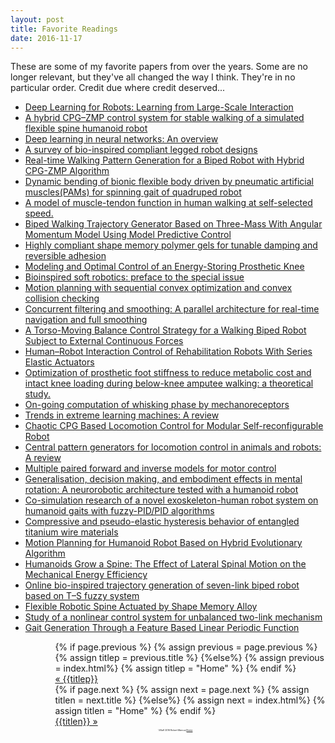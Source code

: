```yaml
---
layout: post
title: Favorite Readings
date: 2016-11-17
---
```

These are some of my favorite papers from over the years. Some are no longer relevant, but they've all changed the way I think. They're in no particular order. Credit due where credit deserved...
<ul>
<li><a href="https://research.googleblog.com/2016/03/deep-learning-for-robots-learning-from.html" target="_blank">Deep Learning for Robots: Learning from Large-Scale Interaction</a></li>
<li><a href="http://www.sciencedirect.com/science/article/pii/S0893608009002883" target="_blank">A hybrid CPG–ZMP control system for stable walking of a simulated flexible spine humanoid robot</a><br></li>
<li><a href="http://www.sciencedirect.com/science/article/pii/S0893608014002135" target="_blank">Deep learning in neural networks: An overview</a><br>
<li><a href="http://iopscience.iop.org/1748-3190/7/4/041001" target="_blank">A survey of bio-inspired compliant legged robot designs</a><br></li>
<li><a href="https://www.researchgate.net/publication/268225813_Real-time_Walking_Pattern_Generation_for_Biped_Robot_with_Hybrid_CPG-ZMP_Algorithm" target="_blank">Real-time Walking Pattern Generation for a Biped Robot with Hybrid CPG-ZMP Algorithm</a><br></li>
<li><a href="http://link.springer.com/article/10.3901/CJME.2015.1016.123" target="_blank">Dynamic bending of bionic flexible body driven by pneumatic artificial muscles(PAMs) for spinning gait of quadruped robot</a><br></li>
<li><a href="https://www.ncbi.nlm.nih.gov/pubmed/24608689" target="_blank">A model of muscle-tendon function in human walking at self-selected speed.</a><br></li>
<li><a href="http://ieeexplore.ieee.org/document/7244224/" target="_blank">Biped Walking Trajectory Generator Based on Three-Mass With Angular Momentum Model Using Model Predictive Control</a><br></li>
<li><a href="http://iopscience.iop.org/article/10.1088/0964-1726/25/2/025004/meta" target="_blank">Highly compliant shape memory polymer gels for tunable damping and reversible adhesion</a><br></li>
<li><a href="http://biomechanical.asmedigitalcollection.asme.org/article.aspx?articleid=1475421" target="_blank">Modeling and Optimal Control of an Energy-Storing Prosthetic Knee</a><br></li>
<li><a href="http://iopscience.iop.org/article/10.1088/1748-3190/11/2/020401/meta" target="_blank">Bioinspired soft robotics: preface to the special issue</a><br></li>
<li><a href="http://ijr.sagepub.com/content/early/2014/06/04/0278364914528132" target="_blank">Motion planning with sequential convex optimization and convex collision checking</a><br></li>
<li><a href="http://ijr.sagepub.com/content/33/12/1544" target="_blank">Concurrent filtering and smoothing: A parallel architecture for real-time navigation and full smoothing</a><br></li>
<li><a href="http://www.worldscientific.com/doi/10.1142/S0219843615500036" target="_blank">A Torso-Moving Balance Control Strategy for a Walking Biped Robot Subject to External Continuous Forces</a><br></li>
<li><a href="http://ieeexplore.ieee.org/document/7177120/" target="_blank">Human–Robot Interaction Control of Rehabilitation Robots With Series Elastic Actuators</a><br></li>
<li><a href="https://www.ncbi.nlm.nih.gov/pubmed/23387787" target="_blank">Optimization of prosthetic foot stiffness to reduce metabolic cost and intact knee loading during below-knee amputee walking: a theoretical study.</a><br></li>
<li><a href="http://www.nature.com/neuro/journal/v19/n3/full/nn.4221.html" target="_blank">On-going computation of whisking phase by mechanoreceptors</a><br></li>
<li><a href="http://www.sciencedirect.com/science/article/pii/S0893608014002214" target="_blank">Trends in extreme learning machines: A review</a><br>
<li><a href="http://www.sciencedirect.com/science/article/pii/S1672652914601578" target="_blank">Chaotic CPG Based Locomotion Control for Modular Self-reconfigurable Robot</a><br></li>
<li><a href="http://www.sciencedirect.com/science/article/pii/S0893608008000804" target="_blank">Central pattern generators for locomotion control in animals and robots: A review</a><br></li>
<li><a href="http://www.sciencedirect.com/science/article/pii/S0893608098000665">Multiple paired forward and inverse models for motor control</a><br></li>
<li><a href="http://www.sciencedirect.com/science/article/pii/S0893608015001859" target="_blank">Generalisation, decision making, and embodiment effects in mental rotation: A neurorobotic architecture tested with a humanoid robot</a><br></li>
<li><a href="http://www.sciencedirect.com/science/article/pii/S0965997814001483" target="_blank">Co-simulation research of a novel exoskeleton-human robot system on humanoid gaits with fuzzy-PID/PID algorithms</a><br></li>
<li><a href="http://www.sciencedirect.com/science/article/pii/S0921509310002509" target="_blank">Compressive and pseudo-elastic hysteresis behavior of entangled titanium wire materials</a><br></li>
<li><a href="https://www.researchgate.net/publication/221905549_Motion_Planning_for_Humanoid_Robot_Based_on_Hybrid_Evolutionary_Algorithm" target="_blank">Motion Planning for Humanoid Robot Based on Hybrid Evolutionary Algorithm</a><br></li>
<li><a href="http://ieeexplore.ieee.org/document/6305985/?reload=true&arnumber=6305985" target="_blank">Humanoids Grow a Spine: The Effect of Lateral Spinal Motion on the Mechanical Energy Efficiency</a><br></li>
<li><a href="http://www.sciencedirect.com/science/article/pii/S1568494613001701" target="_blank">Online bio-inspired trajectory generation of seven-link biped robot based on T–S fuzzy system</a><br></li>
<li><a href="http://arx.sagepub.com/content/11/4/56.full" target="_blank">Flexible Robotic Spine Actuated by Shape Memory Alloy</a><br></li>
<li><a href="http://ieeexplore.ieee.org/document/7321290/" target="_blank">Study of a nonlinear control system for unbalanced two-link mechanism</a><br></li>
<li><a href="http://ieeexplore.ieee.org/abstract/document/7158889/" target="_blank">Gait Generation Through a Feature Based Linear Periodic Function</a><br></li>
<ul class="footer">
    <ul class="button">
        {% if page.previous %}
            {% assign previous = page.previous %}
            {% assign titlep = previous.title %}
        {%else%}
            {% assign previous = index.html%}
            {% assign titlep = "Home" %}
        {% endif %}
        <div class="button0"><a href="{{site.baseurl}}{{previous.url}}">&laquo; {{titlep}}</a></div>
        {% if page.next %}
            {% assign next = page.next %}
            {% assign titlen = next.title %}
        {%else%}
            {% assign next = index.html%}
            {% assign titlen = "Home" %}
        {% endif %}
        <div class="button0"><a href="{{site.baseurl}}{{next.url}}">{{titlen}} &raquo;</a></div>         
    </ul>
</ul>
<p style="display:flex; align-items: center; justify-content: center; padding-bottom: 1vh; font-size: .25em;">\00a9 2016 Robert Marcus|<a href="/home">Home</a></p>


